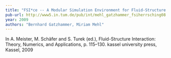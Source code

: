 ```yaml
---
title: "FSI*ce -- A Modular Simulation Environment for Fluid-Structure Interactions"
pub-url: http://www5.in.tum.de/pub/int/mehl_gatzhammer_fsiherrsching08.pdf
year: 2009
authors: "Bernhard Gatzhammer, Miriam Mehl"
---
```

In A. Meister, M. Schäfer and S. Turek (ed.), Fluid-Structure Interaction: Theory, Numerics, and Applications, p. 115–130. kassel university press, Kassel, 2009
